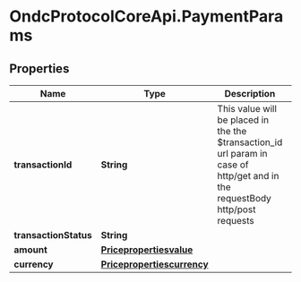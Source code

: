 # OndcProtocolCoreApi.PaymentParams

## Properties
Name | Type | Description | Notes
------------ | ------------- | ------------- | -------------
**transactionId** | **String** | This value will be placed in the the $transaction_id url param in case of http/get and in the requestBody http/post requests | [optional] 
**transactionStatus** | **String** |  | [optional] 
**amount** | [**Pricepropertiesvalue**](Pricepropertiesvalue.md) |  | [optional] 
**currency** | [**Pricepropertiescurrency**](Pricepropertiescurrency.md) |  | 
